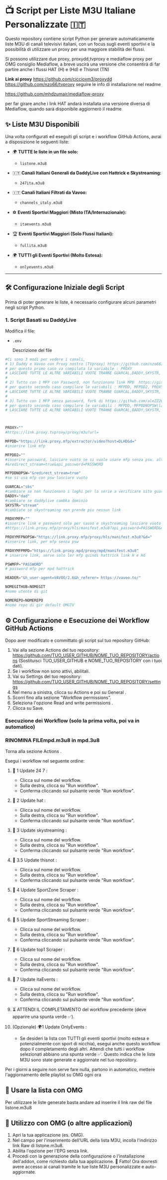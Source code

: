 # 📺 Script per Liste M3U Italiane Personalizzate 🇮🇹

Questo repository contiene script Python per generare automaticamente liste M3U di canali televisivi italiani, con un focus sugli eventi sportivi e la possibilità di utilizzare un proxy per una maggiore stabilità dei flussi.

Si possono utilizzare due proxy, proxydd,tvproxy e mediaflow proxy
per OMG consiglio Mediaflow, a breve uscirà una versione che consentirà di far partire anche i flussi HAT (H) e (Hd) e Thisnot (TN)

**Link ai proxy**
https://github.com/ciccioxm3/proxydd 
https://github.com/nzo66/tvproxy
seguire le info di installazione nel readme

https://github.com/mhdzumair/mediaflow-proxy

per far girare anche i link HAT andarà installata una versione diversa di Mediaflow, quando sarà disponibile aggiornerò il readme

## ✨ Liste M3U Disponibili

Una volta configurati ed eseguiti gli script e i workflow GitHub Actions, avrai a disposizione le seguenti liste:

*   🌍 **TUTTE le liste in un file solo:**
    *   `listone.m3u8`


      
*   🇮🇹 **Canali Italiani Generali da DaddyLive con Hattrick e Skystreaming:**
    *   `247ita.m3u8`
*   🇮🇹 **Canali Italiani Filtrati da Vavoo:**
    *   `channels_italy.m3u8`
*   ⚽ **Eventi Sportivi Maggiori (Misto ITA/Internazionale):**
    *   `itaevents.m3u8`
*   🏆 **Eventi Sportivi Maggiori (Solo Flussi Italiani):**
    *   `fullita.m3u8`
*   🌍 **TUTTI gli Eventi Sportivi (Molto Estesa):**
    *   `onlyevents.m3u8`
---

## 🛠️ Configurazione Iniziale degli Script

Prima di poter generare le liste, è necessario configurare alcuni parametri negli script Python.

### 1. Script Basati su DaddyLive

Modifica il file:
*   `.env`
  
    Descrizione del file
  ```python
#Ci sono 3 modi per vedere i canali, 
# 1) Daddy e Vavoo con Proxy nostro (TVproxy) https://github.com/nzo66/tvproxy e tutto il resto con MFP normale dal branch originale (in questo modo non funzionano gli mpd)
# per questo primo caso va compilata la variabile : PROXY 
# LASCIARE TUTTE LE ALTRE VARIABILI VUOTE TRANNE GUARCAL,DADDY,SKYSTR, HEADER, NOMEGITHUB e NOMEREPO TUTTE LE ALTRE SOLO ""   PER ESEMPIO MFPDD="" 
#
# 2) Tutto con 1 MFP con Password, non funzionano link MPD  https://github.com/mhdzumair/mediaflow-proxy
# per questo secondo caso compilare le variabili : MFPDD, MFPDD2, PROXYMFP, PSWMFP
# LASCIARE TUTTE LE ALTRE VARIABILI VUOTE TRANNE GUARCAL,DADDY,SKYSTR, HEADER, NOMEGITHUB e NOMEREPO TUTTE LE ALTRE SOLO ""   PER ESEMPIO PROXY="" 
#
# 3) Tutto con 1 MFP senza password, fork di https://github.com/aleZZ2001/mediaflow-proxy
# per questo secondo caso compilare le variabili : MFPDD, MFPDDNOPSW(lasciare stringa come la trovate, non serve inserire nulla), PROXYMFPNOPSW, PROXYMFPMPD
# LASCIARE TUTTE LE ALTRE VARIABILI VUOTE TRANNE GUARCAL,DADDY,SKYSTR, HEADER, NOMEGITHUB e NOMEREPO TUTTE LE ALTRE SOLO ""   PER ESEMPIO PROXY="" 



PROXY=""
#https://link.proxy.tvproxy/proxy/m3u?url=

MFPDD="https://link.proxy.mfp/extractor/video?host=DLHD&d=" 
#inserire link mfp

MFPDD2=""  
#inserire password, lasciare vuoto se si vuole usare mfp senza psw. altrimenti    
#&redirect_stream=true&api_password=PASSWORD

MFPDDNOPSW="&redirect_stream=true"
#se si usa mfp con psw lasciare vuoto

GUARCAL="sbs"  
#cambiare se non funzionano i loghi per la serie a verificare sito guardacalcio
DADDY="dad"   
#cambiare se daddylive cambka dominio 
SKYSTR="stream"  
#cambiate se skystreaming non prende piu nessun link 

PROXYMFP=""  
#inserire link e password solo per vavoo e skystreaming lasciare vuoto se si usa mfp senza psw altrimenti 
#https://link.proxy.mfp/proxy/hls/manifest.m3u8?api_password=PASSWORD&d=

PROXYMFPNOPSW="https://link.proxy.mfp/proxy/hls/manifest.m3u8?&d=" 
#inserire link, per mfp senza psw

PROXYMFPMPD="https://link.proxy.mpd/proxy/mpd/manifest.m3u8" 
# inserire link, serve solo ler mfp quindi hattrick link H e Hd

PSWMFP="PASSWORD"  
# password mfp per mpd hattrick 

HEADER="&h_user-agent=VAVOO/2.6&h_referer= https://vavoo.to/"

NOMEGITHUB=NOMEGIT   
#nome utente di git

NOMEREPO=NOMEREPO  
#nome repo di gir default OMGTV
  ```
  
  
## ⚙️ Configurazione e Esecuzione dei Workflow GitHub Actions
Dopo aver modificato e committato gli script sul tuo repository GitHub:

1. Vai alla sezione Actions del tuo repository: https://github.com/TUO_USER_GITHUB/NOME_TUO_REPOSITORY/actions (Sostituisci TUO_USER_GITHUB e NOME_TUO_REPOSITORY con i tuoi dati).
2. Se i workflow non sono attivi, abilitali.
3. Vai su Settings del tuo repository: https://github.com/TUO_USER_GITHUB/NOME_TUO_REPOSITORY/settings
4. Nel menu a sinistra, clicca su Actions e poi su General .
5. Scorri fino alla sezione "Workflow permissions".
6. Seleziona l'opzione Read and write permissions .
7. Clicca su Save.

   
### Esecuzione dei Workflow (solo la prima volta, poi va in automatico)
### RINOMINA FILEmpd.m3u8 in mpd.3u8 
Torna alla sezione Actions . 

Esegui i workflow nel seguente ordine:

1. 🚀 1 Update 24 7 :
   - Clicca sul nome del workflow.
   - Sulla destra, clicca su "Run workflow".
   - Conferma cliccando sul pulsante verde "Run workflow".
2. 🚀 2 Update hat :
   - Clicca sul nome del workflow.
   - Sulla destra, clicca su "Run workflow".
   - Conferma cliccando sul pulsante verde "Run workflow".
3. 🚀 3 Update skystreaming :
   - Clicca sul nome del workflow.
   - Sulla destra, clicca su "Run workflow".
   - Conferma cliccando sul pulsante verde "Run workflow".
4. 🚀 3.5 Update thisnot :
   - Clicca sul nome del workflow.
   - Sulla destra, clicca su "Run workflow".
   - Conferma cliccando sul pulsante verde "Run workflow".
5. 🚀 4 Update SportZone Scraper :
   - Clicca sul nome del workflow.
   - Sulla destra, clicca su "Run workflow".
   - Conferma cliccando sul pulsante verde "Run workflow".
3. 🚀 5 Update SportStreaming Scraper :
   - Clicca sul nome del workflow.
   - Sulla destra, clicca su "Run workflow".
   - Conferma cliccando sul pulsante verde "Run workflow".
6. 🚀 6 Update top1 Scraper :
   - Clicca sul nome del workflow.
   - Sulla destra, clicca su "Run workflow".
   - Conferma cliccando sul pulsante verde "Run workflow".
7. 🚀 7 Update itaEvents :
   - Clicca sul nome del workflow.
   - Sulla destra, clicca su "Run workflow".
   - Conferma cliccando sul pulsante verde "Run workflow".
8. ⏳ ATTENDI IL COMPLETAMENTO del workflow precedente (deve apparire una spunta verde ✅).

     
9. (Opzionale) 🌍1 Update OnlyEvents :
   - Se desideri la lista con TUTTI gli eventi sportivi (molto estesa e potenzialmente con sport di nicchia), esegui anche questo workflow dopo il completamento degli altri.
Attendi che tutti i workflow selezionati abbiano una spunta verde ✅. Questo indica che le liste M3U sono state generate e aggiornate nel tuo repository.

Per i giorni a seguire non serve fare nulla, partono in automatico, mettere l'aggiornamento delle playlist su OMG ogni ora


## 🔗 Usare la lista con OMG
Per utilizzare le liste generate basta andare ad inserire il link raw del file listone.m3u8

   
## 🔌 Utilizzo con OMG (o altre applicazioni)
1. Apri la tua applicazione (es. OMG).
2. Nel campo per l'inserimento dell'URL della lista M3U, incolla l'indirizzo link Raw di listone.m3u8.
3. Abilita l'opzione per l'EPG senza link.
5. Procedi con la generazione della configurazione o l'installazione dell'addon, come richiesto dalla tua applicazione.
🎉 Fatto! Ora dovresti avere accesso ai canali tramite le tue liste M3U personalizzate e auto-aggiornate.
